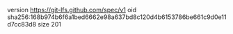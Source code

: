 version https://git-lfs.github.com/spec/v1
oid sha256:168b974b6f6a1bed6662e98a637bd8c120d4b6153786be661c9d0e11d7cc83d8
size 201
